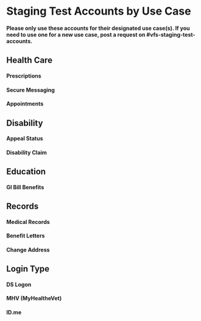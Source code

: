# Staging Test Accounts by Use Case

**Please only use these accounts for their designated use case(s).  If you need to use one for a new use case, post a request on #vfs-staging-test-accounts.**



## Health Care

#### Prescriptions

#### Secure Messaging

#### Appointments



## Disability

#### Appeal Status

#### Disability  Claim



## Education

#### GI Bill Benefits



## Records

#### Medical Records

#### Benefit Letters

#### Change Address



## Login Type

#### DS Logon

#### MHV (MyHealtheVet)

#### ID.me